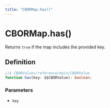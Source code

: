 ```yaml
---
title: "CBORMap.has()"
---
```


# CBORMap.has()

Returns `true` if the map includes the provided key.

## Definition

```ts
//$ CBORValue=/reference/main/CBORValue
function has(key: $$CBORValue): boolean;
```

### Parameters

- `key`
